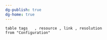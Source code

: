 ```yaml
---
dg-publish: true
dg-home: true
---
```


```dataview
table tags   , resource , link , resolution
from "Configuration"
```